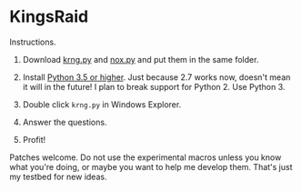 # KingsRaid

Instructions.

1. Download [krng.py](https://raw.githubusercontent.com/cppisking/KingsRaid/master/krng.py) and [nox.py](https://raw.githubusercontent.com/cppisking/KingsRaid/master/nox.py) and put them in the same folder.

2. Install [Python 3.5 or higher](https://www.python.org/).  Just because 2.7 works now, doesn't mean it will in the future!  I plan to break support for Python 2.  Use Python 3.

3. Double click `krng.py` in Windows Explorer.

4. Answer the questions.

5. Profit!

Patches welcome.  Do not use the experimental macros unless you know what you're doing, or maybe you want to help me develop them.  That's just my testbed for new ideas.
